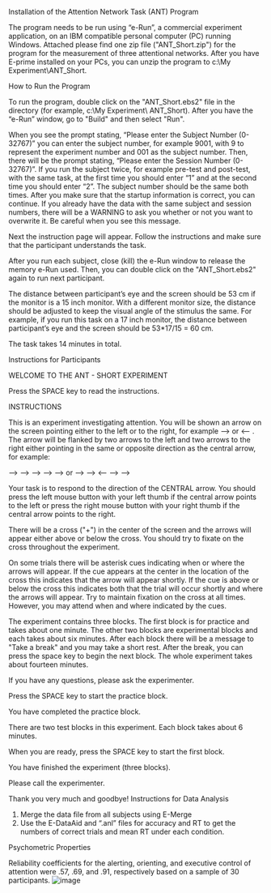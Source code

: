 
Installation of the Attention Network Task (ANT) Program

The program needs to be run using “e-Run”, a commercial experiment application, on an IBM compatible personal computer (PC) running Windows. Attached please find one zip file ("ANT_Short.zip") for the program for the measurement of three attentional networks. After you have E-prime installed on your PCs, you can unzip the program to c:\My Experiment\ANT_Short.

How to Run the Program

To run the program, double click on the "ANT_Short.ebs2" file in the directory (for example, c:\My Experiment\ ANT_Short). After you have the “e-Run” window, go to "Build" and then select "Run". 

When you see the prompt stating, “Please enter the Subject Number (0-32767)” you can enter the subject number, for example 9001, with 9 to represent the experiment number and 001 as the subject number. Then, there will be the prompt stating, “Please enter the Session Number (0-32767)”. If you run the subject twice, for example pre-test and post-test, with the same task, at the first time you should enter “1” and at the second time you should enter “2”. The subject number should be the same both times. After you make sure that the startup information is correct, you can continue. If you already have the data with the same subject and session numbers, there will be a WARNING to ask you whether or not you want to overwrite it. Be careful when you see this message.

Next the instruction page will appear. Follow the instructions and make sure that the participant understands the task.

After you run each subject, close (kill) the e-Run window to release the memory e-Run used. Then, you can double click on the "ANT_Short.ebs2" again to run next participant. 

The distance between participant’s eye and the screen should be 53 cm if the monitor is a 15 inch monitor. With a different monitor size, the distance should be adjusted to keep the visual angle of the stimulus the same. For example, if you run this task on a 17 inch monitor, the distance between participant’s eye and the screen should be 53*17/15 = 60 cm. 

The task takes 14 minutes in total.

Instructions for Participants

WELCOME TO THE ANT - SHORT EXPERIMENT

Press the SPACE key to read the instructions.


INSTRUCTIONS

This is an experiment investigating attention. You will be shown an arrow on the screen pointing either to the left or to the right, for example --> or <-- . The arrow will be flanked by two arrows to the left and two arrows to the right either pointing in the same or opposite direction as the central arrow, for example:

--> --> --> --> -->    or     --> --> <-- --> -->

Your task is to respond to the direction of the CENTRAL arrow. You should press the left mouse button with your left thumb if the central arrow points to the left or press the right mouse button with your right thumb if the central arrow points to the right.

There will be a cross ("+") in the center of the screen and the arrows will appear either above or below the cross. You should try to fixate on the cross throughout the experiment.

On some trials there will be asterisk cues indicating when or where the arrows will appear. If the cue appears at the center in the location of the cross this indicates that the arrow will appear shortly. If the cue is above or below the cross this indicates both that the trial will occur shortly and where the arrows will appear. Try to maintain fixation on the cross at all times. However, you may attend when and where indicated by the cues. 

The experiment contains three blocks. The first block is for practice and takes about one minute. The other two blocks are experimental blocks and each takes about six minutes.  After each block there will be a message to "Take a break" and you may take a short rest.  After the break, you can press the space key to begin the next block.  The whole experiment takes about fourteen minutes.

If you have any questions, please ask the experimenter.

Press the SPACE key to start the practice block.


You have completed the practice block.

There are two test blocks in this experiment.  Each block takes about 6 minutes.

When you are ready, press the SPACE key to start the first block.


You have finished the experiment (three blocks).

Please call the experimenter.

Thank you very much and goodbye!
Instructions for Data Analysis

1.	Merge the data file from all subjects using E-Merge
2.	 Use the E-DataAid and “.anl” files for accuracy and RT to get the numbers of correct trials and mean RT under each condition. 

Psychometric Properties

Reliability coefficients for the alerting, orienting, and executive control of attention were .57, .69, and .91, respectively based on a sample of 30 participants.
![image](https://github.com/user-attachments/assets/3df84480-273f-46fd-94c2-680b819e20bf)
